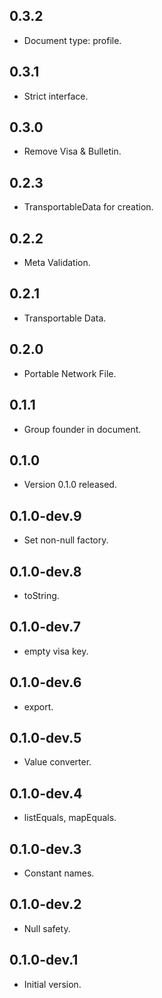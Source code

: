 ## 0.3.2

- Document type: profile.

## 0.3.1

- Strict interface.

## 0.3.0

- Remove Visa & Bulletin.

## 0.2.3

- TransportableData for creation.

## 0.2.2

- Meta Validation.

## 0.2.1

- Transportable Data.

## 0.2.0

- Portable Network File.

## 0.1.1

- Group founder in document.

## 0.1.0

- Version 0.1.0 released.

## 0.1.0-dev.9

- Set non-null factory.

## 0.1.0-dev.8

- toString.

## 0.1.0-dev.7

- empty visa key.

## 0.1.0-dev.6

- export.

## 0.1.0-dev.5

- Value converter.

## 0.1.0-dev.4

- listEquals, mapEquals.

## 0.1.0-dev.3

- Constant names.

## 0.1.0-dev.2

- Null safety.

## 0.1.0-dev.1

- Initial version.
